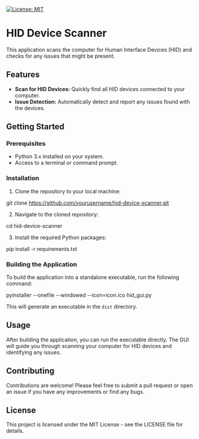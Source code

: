 [![License: MIT](https://img.shields.io/badge/License-MIT-yellow.svg)](https://opensource.org/licenses/MIT)

# HID Device Scanner

This application scans the computer for Human Interface Devices (HID) and checks for any issues that might be present.

## Features

- **Scan for HID Devices:** Quickly find all HID devices connected to your computer.
- **Issue Detection:** Automatically detect and report any issues found with the devices.

## Getting Started

### Prerequisites

- Python 3.x installed on your system.
- Access to a terminal or command prompt.

### Installation

1. Clone the repository to your local machine:

git clone https://github.com/yourusername/hid-device-scanner.git

2. Navigate to the cloned repository:

cd hid-device-scanner

3. Install the required Python packages:

pip install -r requirements.txt


### Building the Application

To build the application into a standalone executable, run the following command:

pyinstaller --onefile --windowed --icon=icon.ico hid_gui.py


This will generate an executable in the `dist` directory.

## Usage

After building the application, you can run the executable directly. The GUI will guide you through scanning your computer for HID devices and identifying any issues.

## Contributing

Contributions are welcome! Please feel free to submit a pull request or open an issue if you have any improvements or find any bugs.

## License

This project is licensed under the MIT License - see the LICENSE file for details.